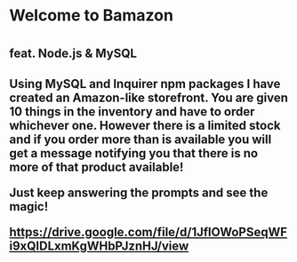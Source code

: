 <h1>Welcome to Bamazon<h1>

<h2>feat. Node.js & MySQL<h2>

Using MySQL and Inquirer npm packages I have created an Amazon-like storefront. You are given 10 things in the inventory and have to order whichever one. However there is a limited stock and if you order more than is available you will get a message notifying you that there is no more of that product available!

Just keep answering the prompts and see the magic!

https://drive.google.com/file/d/1JflOWoPSeqWFi9xQIDLxmKgWHbPJznHJ/view
